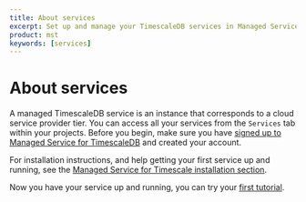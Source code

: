 ```yaml
---
title: About services
excerpt: Set up and manage your TimescaleDB services in Managed Service for TimescaleDB
product: mst
keywords: [services]
---
```


# About services
A managed TimescaleDB service is an instance that corresponds to a cloud service
provider tier. You can access all your services from the `Services` tab within
your projects. Before you begin, make sure you have
[signed up to Managed Service for TimescaleDB][sign-up] and created your account.

For installation instructions, and help getting your first service up and
running, see the
[Managed Service for Timescale installation section][mst-install].

Now you have your service up and running, you can try your
[first tutorial][getting-started].


[contact]: https://www.timescale.com/contact
[getting-started]: /getting-started/:currentVersion:/
[install-psql]: /timescaledb/:currentVersion:/how-to-guides/connecting/psql
[mst-install]: /install/:currentVersion:/installation-mst/
[mst-login]: https://portal.managed.timescale.com
[sign-up]: https://www.timescale.com/cloud-signup
[timescale-mst-portal]: https://portal.managed.timescale.com
[timescale-pricing]: https://www.timescale.com/products
